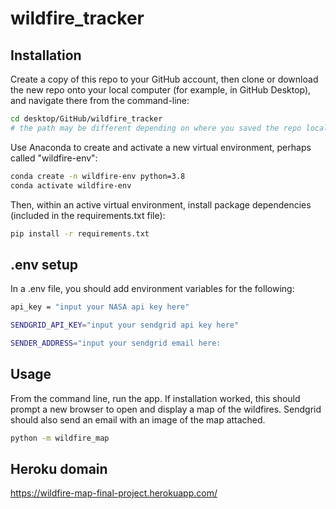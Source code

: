 # wildfire_tracker

## Installation
Create a copy of this repo to your GitHub account, then clone or download the new repo onto your local computer (for example, in GitHub Desktop), and navigate there from the command-line:

```sh
cd desktop/GitHub/wildfire_tracker
# the path may be different depending on where you saved the repo locally
```

Use Anaconda to create and activate a new virtual environment, perhaps called "wildfire-env":

```sh
conda create -n wildfire-env python=3.8
conda activate wildfire-env
```

Then, within an active virtual environment, install package dependencies (included in the requirements.txt file):

```sh
pip install -r requirements.txt
```

## .env setup
In a .env file, you should add environment variables for the following:

```sh
api_key = "input your NASA api key here"
```

```sh
SENDGRID_API_KEY="input your sendgrid api key here"
```

```sh
SENDER_ADDRESS="input your sendgrid email here:
```

## Usage
From the command line, run the app. If installation worked, this should prompt a new browser to open and display a map of the wildfires. Sendgrid should also send an email with an image of the map attached.

```sh
python -m wildfire_map
```

## Heroku domain
https://wildfire-map-final-project.herokuapp.com/


